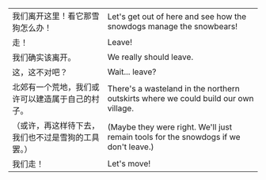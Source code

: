 |||
|---|---|
|我们离开这里！看它那雪狗怎么办！|Let's get out of here and see how the snowdogs manage the snowbears!|
|走！|Leave!|
|我们确实该离开。|We really should leave.|
|这，这不对吧？|Wait... leave?|
|北郊有一个荒地，我们或许可以建造属于自己的村子。|There's a wasteland in the northern outskirts where we could build our own village.|
|（或许，再这样待下去，我们也不过是雪狗的工具罢。）|(Maybe they were right. We'll just remain tools for the snowdogs if we don't leave.)|
|我们走！|Let's move!|
